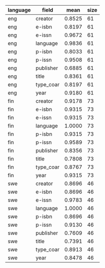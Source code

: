 | language   | field     |   mean |   size |
|------------|-----------|--------|--------|
| eng        | creator   | 0.8525 |     61 |
| eng        | e-isbn    | 0.8197 |     61 |
| eng        | e-issn    | 0.9672 |     61 |
| eng        | language  | 0.9836 |     61 |
| eng        | p-isbn    | 0.8033 |     61 |
| eng        | p-issn    | 0.9508 |     61 |
| eng        | publisher | 0.6885 |     61 |
| eng        | title     | 0.8361 |     61 |
| eng        | type_coar | 0.8197 |     61 |
| eng        | year      | 0.9180 |     61 |
| fin        | creator   | 0.9178 |     73 |
| fin        | e-isbn    | 0.9315 |     73 |
| fin        | e-issn    | 0.9315 |     73 |
| fin        | language  | 1.0000 |     73 |
| fin        | p-isbn    | 0.9315 |     73 |
| fin        | p-issn    | 0.9589 |     73 |
| fin        | publisher | 0.8356 |     73 |
| fin        | title     | 0.7808 |     73 |
| fin        | type_coar | 0.8767 |     73 |
| fin        | year      | 0.9315 |     73 |
| swe        | creator   | 0.8696 |     46 |
| swe        | e-isbn    | 0.8696 |     46 |
| swe        | e-issn    | 0.9783 |     46 |
| swe        | language  | 1.0000 |     46 |
| swe        | p-isbn    | 0.8696 |     46 |
| swe        | p-issn    | 0.9130 |     46 |
| swe        | publisher | 0.7609 |     46 |
| swe        | title     | 0.7391 |     46 |
| swe        | type_coar | 0.8913 |     46 |
| swe        | year      | 0.8478 |     46 |
